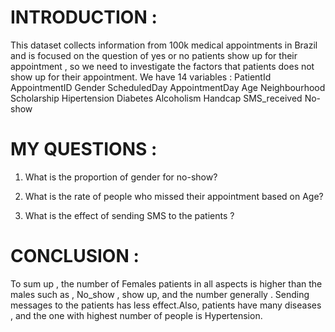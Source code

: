 # INTRODUCTION : 

This dataset collects information from 100k medical appointments in Brazil and is focused on the question of yes or no patients show up for their appointment , so we need to investigate the factors that patients does not show up for their appointment. We have 14 variables : PatientId AppointmentID Gender ScheduledDay AppointmentDay Age Neighbourhood Scholarship Hipertension Diabetes Alcoholism Handcap SMS_received No-show
# MY QUESTIONS : 
1) What is the proportion of gender for no-show?

2) What is the rate of people who missed their appointment based on Age?

3) What is the effect of sending SMS to the patients ?
# CONCLUSION : 
To sum up , the number of Females patients in all aspects is higher than the males such as , No_show , show up, and the number generally . Sending messages to the patients has less effect.Also, patients have many diseases , and the one with highest number of people is Hypertension.
